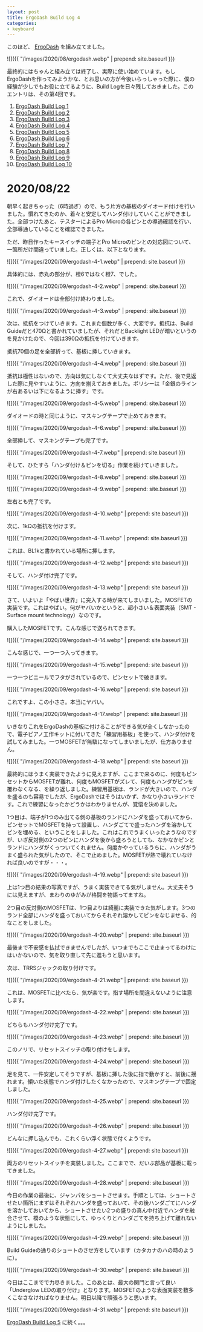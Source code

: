 ```yaml
---
layout: post
title: ErgoDash Build Log 4
categories:
- keyboard
---
```


このほど、 [ErgoDash](https://github.com/omkbd/ErgoDash) を組み立てました。

![]({{ "/images/2020/08/ergodash.webp" | prepend: site.baseurl }})

最終的にはちゃんと組み立ては終了し、実際に使い始めています。もしErgoDashを作ってみようかな、とお思いの方が今後いらっしゃった際に、僕の経験が少しでもお役に立てるように、Build Logを日々残しておきました。このエントリは、その第4回です。

1. [ErgoDash Build Log 1](https://www.eisbahn.jp/yoichiro/2020/08/ergodash_1.html)
2. [ErgoDash Build Log 2](https://www.eisbahn.jp/yoichiro/2020/08/ergodash_2.html)
3. [ErgoDash Build Log 3](https://www.eisbahn.jp/yoichiro/2020/08/ergodash_3.html)
4. [ErgoDash Build Log 4](https://www.eisbahn.jp/yoichiro/2020/09/ergodash_4.html)
5. [ErgoDash Build Log 5](https://www.eisbahn.jp/yoichiro/2020/09/ergodash_5.html)
6. [ErgoDash Build Log 6](https://www.eisbahn.jp/yoichiro/2020/09/ergodash_6.html)
7. [ErgoDash Build Log 7](https://www.eisbahn.jp/yoichiro/2020/09/ergodash_7.html)
8. [ErgoDash Build Log 8](https://www.eisbahn.jp/yoichiro/2020/09/ergodash_8.html)
9. [ErgoDash Build Log 9](https://www.eisbahn.jp/yoichiro/2020/09/ergodash_9.html)
10. [ErgoDash Build Log 10](https://www.eisbahn.jp/yoichiro/2020/09/ergodash_10.html)

# 2020/08/22

朝早く起きちゃった（6時過ぎ）ので、もう片方の基板のダイオード付けを行いました。慣れてきたのか、着々と安定してハンダ付けしていくことができました。全部つけたあと、テスターによるPro Microの各ピンとの導通確認を行い、全部導通していることを確認できました。

ただ、昨日作ったキースイッチの端子とPro Microのピンとの対応図について、一箇所だけ間違っていました。正しくは、以下となります。


![]({{ "/images/2020/09/ergodash-4-1.webp" | prepend: site.baseurl }})


具体的には、赤丸の部分が、橙6ではなく橙7、でした。


![]({{ "/images/2020/09/ergodash-4-2.webp" | prepend: site.baseurl }})


これで、ダイオードは全部付け終わりました。


![]({{ "/images/2020/09/ergodash-4-3.webp" | prepend: site.baseurl }})


次は、抵抗をつけていきます。これまた個数が多く、大変です。抵抗は、Build Guideだと470Ωと書かれていましたが、それだとBacklight LEDが暗いというのを見かけたので、今回は390Ωの抵抗を付けていきます。

抵抗70個の足を全部折って、基板に挿していきます。


![]({{ "/images/2020/09/ergodash-4-4.webp" | prepend: site.baseurl }})


抵抗は極性はないので、方向は気にしなくて大丈夫なはずです。ただ、後で見返した際に見やすいように、方向を揃えておきました。ポリシーは「金銀のラインが右あるいは下になるように挿す」です。


![]({{ "/images/2020/09/ergodash-4-5.webp" | prepend: site.baseurl }})


ダイオードの時と同じように、マスキングテープで止めておきます。


![]({{ "/images/2020/09/ergodash-4-6.webp" | prepend: site.baseurl }})


全部挿して、マスキングテープも完了です。


![]({{ "/images/2020/09/ergodash-4-7.webp" | prepend: site.baseurl }})


そして、ひたすら「ハンダ付け＆ピンを切る」作業を続けていきました。


![]({{ "/images/2020/09/ergodash-4-8.webp" | prepend: site.baseurl }})



![]({{ "/images/2020/09/ergodash-4-9.webp" | prepend: site.baseurl }})


左右とも完了です。


![]({{ "/images/2020/09/ergodash-4-10.webp" | prepend: site.baseurl }})


次に、1kΩの抵抗を付けます。


![]({{ "/images/2020/09/ergodash-4-11.webp" | prepend: site.baseurl }})


これは、BL1kと書かれている場所に挿します。


![]({{ "/images/2020/09/ergodash-4-12.webp" | prepend: site.baseurl }})


そして、ハンダ付け完了です。


![]({{ "/images/2020/09/ergodash-4-13.webp" | prepend: site.baseurl }})


さて、いよいよ「やばい世界」に突入する時が来てしまいました。MOSFETの実装です。これはやばい。何がヤバいかというと、超小さい＆表面実装（SMT - Surface mount technology）なのです。

購入したMOSFETです。こんな感じで送られてきます。


![]({{ "/images/2020/09/ergodash-4-14.webp" | prepend: site.baseurl }})


こんな感じで、一つ一つ入ってきます。


![]({{ "/images/2020/09/ergodash-4-15.webp" | prepend: site.baseurl }})


一つ一つビニールでフタがされているので、ピンセットで破きます。


![]({{ "/images/2020/09/ergodash-4-16.webp" | prepend: site.baseurl }})


これですよ、この小ささ。本当にヤバい。


![]({{ "/images/2020/09/ergodash-4-17.webp" | prepend: site.baseurl }})


いきなりこれをErgoDashの基板に付けることができる気が全くしなかったので、電子ピアノ工作キットに付いてきた「練習用基板」を使って、ハンダ付けを試してみました。一つMOSFETが無駄になってしまいましたが、仕方ありません。


![]({{ "/images/2020/09/ergodash-4-18.webp" | prepend: site.baseurl }})


最終的にはうまく実装できたように見えますが、ここまで来るのに、何度もピンセットからMOSFETが離れ、何度もMOSFETがズレて、何度もハンダがピンを覆わなくなる、を繰り返しました。練習用基板は、ランドが大きいので、ハンダを盛るのも容易でしたが、ErgoDashではそうはいかず、かなり小さいランドです。これで練習になったかどうかはわかりませんが、覚悟を決めました。

1つ目は、端子が1つのみ出てる側の基板のランドにハンダを盛っておいてから、ピンセットでMOSFETを持って設置し、ハンダごてで盛ったハンダを溶かしてピンを埋める、ということをしました。これはこれでうまくいったようなのですが、いざ反対側の2つのピンにハンダを後から盛ろうとしても、なかなかピンとランドにハンダがくっついてくれません。何度かやっているうちに、ハンダがうまく盛られた気がしたので、そこで止めました。MOSFETが熱で壊れていなければ良いのですが・・・。


![]({{ "/images/2020/09/ergodash-4-19.webp" | prepend: site.baseurl }})


上は1つ目の結果の写真ですが、うまく実装できてる気がしません。大丈夫そうには見えますが、まわりのゆがみが格闘を物語ってますね。

2つ目の反対側のMOSFETは、1つ目よりは綺麗に実装できた気がします。3つのランド全部にハンダを盛っておいてからそれぞれ溶かしてピンをなじませる、的なことをしました。


![]({{ "/images/2020/09/ergodash-4-20.webp" | prepend: site.baseurl }})


最後まで不安感を払拭できませんでしたが、いつまでもここで止まってるわけにはいかないので、気を取り直して先に進もうと思います。

次は、TRRSジャックの取り付けです。


![]({{ "/images/2020/09/ergodash-4-21.webp" | prepend: site.baseurl }})


これは、MOSFETに比べたら、気が楽です。指す場所を間違えないように注意します。


![]({{ "/images/2020/09/ergodash-4-22.webp" | prepend: site.baseurl }})


どちらもハンダ付け完了です。


![]({{ "/images/2020/09/ergodash-4-23.webp" | prepend: site.baseurl }})


このノリで、リセットスイッチの取り付けをします。


![]({{ "/images/2020/09/ergodash-4-24.webp" | prepend: site.baseurl }})


足を見て、一件安定してそうですが、基板に挿した後に指で動かすと、前後に揺れます。傾いた状態でハンダ付けしたくなかったので、マスキングテープで固定しました。


![]({{ "/images/2020/09/ergodash-4-25.webp" | prepend: site.baseurl }})


ハンダ付け完了です。


![]({{ "/images/2020/09/ergodash-4-26.webp" | prepend: site.baseurl }})


どんなに押し込んでも、これくらい浮く状態で付くようです。


![]({{ "/images/2020/09/ergodash-4-27.webp" | prepend: site.baseurl }})


両方のリセットスイッチを実装しました。ここまでで、だいぶ部品が基板に載ってきました。


![]({{ "/images/2020/09/ergodash-4-28.webp" | prepend: site.baseurl }})


今日の作業の最後に、ジャンパをショートさせます。手順としては、ショートさせたい箇所にまずはそれぞれハンダを盛っておいて、その後ハンダごてにハンダを溶かしておいてから、ショートさせたい2つの盛りの真ん中付近でハンダを融合させて、橋のような状態にして、ゆっくりとハンダごてを持ち上げて離れないようにしました。


![]({{ "/images/2020/09/ergodash-4-29.webp" | prepend: site.baseurl }})


Build Guideの通りのショートのさせ方をしています（カタカナのハの時のように）。


![]({{ "/images/2020/09/ergodash-4-30.webp" | prepend: site.baseurl }})


今日はここまでで力尽きました。このあとは、最大の関門と言って良い「Underglow LEDの取り付け」となります。MOSFETのような表面実装を数多くこなさなければなりません。明日以降で頑張ろうと思います。


![]({{ "/images/2020/09/ergodash-4-31.webp" | prepend: site.baseurl }})

[ErgoDash Build Log 5](https://www.eisbahn.jp/yoichiro/2020/09/ergodash_5.html) に続く。。。
